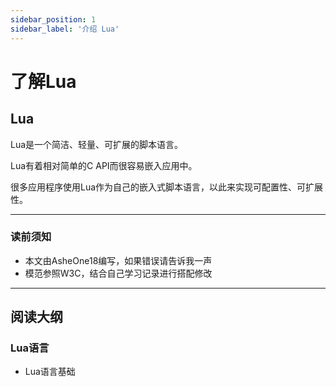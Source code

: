 ```yaml
---
sidebar_position: 1
sidebar_label: '介绍 Lua'
---
```


# 了解Lua

## Lua

Lua是一个简洁、轻量、可扩展的脚本语言。

Lua有着相对简单的C API而很容易嵌入应用中。

很多应用程序使用Lua作为自己的嵌入式脚本语言，以此来实现可配置性、可扩展性。

------

### 读前须知

- 本文由AsheOne18编写，如果错误请告诉我一声
- 模范参照W3C，结合自己学习记录进行搭配修改

------

## 阅读大纲

### Lua语言

- Lua语言基础
